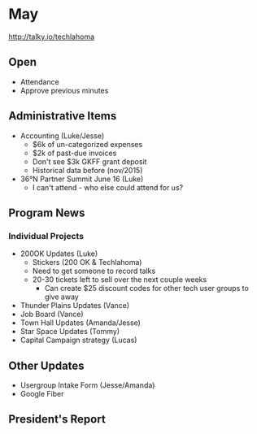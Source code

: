 # May
http://talky.io/techlahoma

## Open
* Attendance
* Approve previous minutes

## Administrative Items
* Accounting (Luke/Jesse)
  * $6k of un-categorized expenses
  * $2k of past-due invoices
  * Don't see $3k GKFF grant deposit
  * Historical data before (nov/2015)
* 36°N Partner Summit June 16 (Luke)
  * I can't attend - who else could attend for us?


## Program News

### Individual Projects
* 200OK Updates (Luke)
  * Stickers (200 OK & Techlahoma)
  * Need to get someone to record talks
  * 20-30 tickets left to sell over the next couple weeks
    * Can create $25 discount codes for other tech user groups to give away
* Thunder Plains Updates (Vance)
* Job Board (Vance)
* Town Hall Updates (Amanda/Jesse)
* Star Space Updates (Tommy)
*   Capital Campaign strategy (Lucas)

## Other Updates
* Usergroup Intake Form (Jesse/Amanda)
* Google Fiber

## President's Report 
